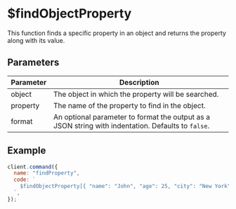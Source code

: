 # $findObjectProperty

This function finds a specific property in an object and returns the property along with its value.

## Parameters

| Parameter  | Description                                               |
| ---------- | --------------------------------------------------------- |
| object     | The object in which the property will be searched.        |
| property   | The name of the property to find in the object.           |
| format     | An optional parameter to format the output as a JSON string with indentation. Defaults to `false`. |

## Example

```js
client.command({
  name: "findProperty",
  code: `
    $findObjectProperty[{ "name": "John", "age": 25, "city": "New York" };age;true]
  `,
});
```